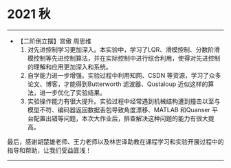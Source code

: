 # 2021 秋

---

- 【二阶倒立摆】宫傲 周思维
    1. 对先进控制学习更加深入。本实验中，学习了LQR、滑模控制、分数阶滑模控制等先进控制算法，并在实际控制中进行综合利用，使得对先进控制的理解和应用更加深入和系统。
    2. 自学能力进一步增强。实验过程中利用知网、CSDN 等资源，学习了众多论文、博客，才能得到Butterworth 滤波器、Qustaloup 近似这样的算法，进一步优化了实验结果。
    3. 实验操作能力有很大提升。实验过程中经常遇到机械结构遭到撞击以至与模型不符、编码器返回数据丢包导致角度漂移、MATLAB 和Quanser 平台配置出错等问题，本次大作业后，排查解决这种问题的能力有很大提高。

最后，感谢胡楚雄老师、王力老师以及林世泽助教在课程学习和实验开展过程中的指导和帮助，让我们受益匪浅！

---

